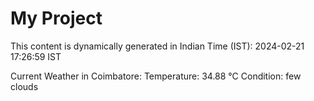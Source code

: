 # My Project

This content is dynamically generated in Indian Time (IST): 2024-02-21 17:26:59 IST


Current Weather in Coimbatore:
Temperature: 34.88 °C
Condition: few clouds
